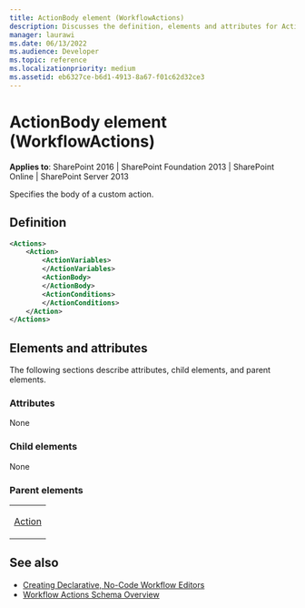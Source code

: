 ```yaml
---
title: ActionBody element (WorkflowActions)
description: Discusses the definition, elements and attributes for ActionBody element (WorkflowActions) which specifies the body of a custom action.
manager: laurawi
ms.date: 06/13/2022
ms.audience: Developer
ms.topic: reference
ms.localizationpriority: medium
ms.assetid: eb6327ce-b6d1-4913-8a67-f01c62d32ce3
---
```


# ActionBody element (WorkflowActions)

**Applies to**: SharePoint 2016 | SharePoint Foundation 2013 | SharePoint Online | SharePoint Server 2013

Specifies the body of a custom action.

## Definition

```XML
<Actions>
    <Action>
        <ActionVariables>
        </ActionVariables>
        <ActionBody>
        </ActionBody>
        <ActionConditions>
        </ActionConditions>
    </Action>
</Actions>
```

## Elements and attributes

The following sections describe attributes, child elements, and parent elements.

### Attributes

None

### Child elements

None

### Parent elements

<table>
<colgroup>
<col width="100%" />
</colgroup>
<tbody>
<tr class="odd">
<td align="left"><p><a href="action-element-workflowactions.md">Action</a></p></td>
</tr>
</tbody>
</table>

## See also

- [Creating Declarative, No-Code Workflow Editors](https://msdn.microsoft.com/library/60dfda8d-e724-4d7d-9578-aa239c362dcf(Office.15).aspx)
- [Workflow Actions Schema Overview](https://msdn.microsoft.com/library/25da07cb-b228-43f2-9cdf-c8c71c3eabbb(Office.15).aspx)
